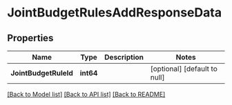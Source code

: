 # JointBudgetRulesAddResponseData

## Properties
Name | Type | Description | Notes
------------ | ------------- | ------------- | -------------
**JointBudgetRuleId** | **int64** |  | [optional] [default to null]

[[Back to Model list]](../README.md#documentation-for-models) [[Back to API list]](../README.md#documentation-for-api-endpoints) [[Back to README]](../README.md)


